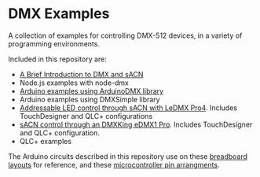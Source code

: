 # DMX Examples

A collection of examples for controlling DMX-512  devices, in a variety of programming environments.

Included in this repository are:

* [A Brief Introduction to DMX and sACN](dmx-intro.md)
* Node.js examples with node-dmx
* [Arduino examples using ArduinoDMX library](arduinodmx.md)
* Arduino examples using DMXSimple library
* [Addressable LED control through sACN with LeDMX Pro4](ledmx-pro4-control.md). Includes TouchDesigner and QLC+ configurations
* [sACN control through an DMXKing eDMX1 Pro](edmx-pro1-control.md). Includes TouchDesigner and QLC+ configuration.
* QLC+ examples

The Arduino circuits described in this repository use on these [breadboard layouts](https://itp.nyu.edu/physcomp/breadboard-layouts/) for reference, and these [microcontroller pin arrangments](https://itp.nyu.edu/physcomp/lessons/microcontrollers/microcontroller-pin-functions/).
